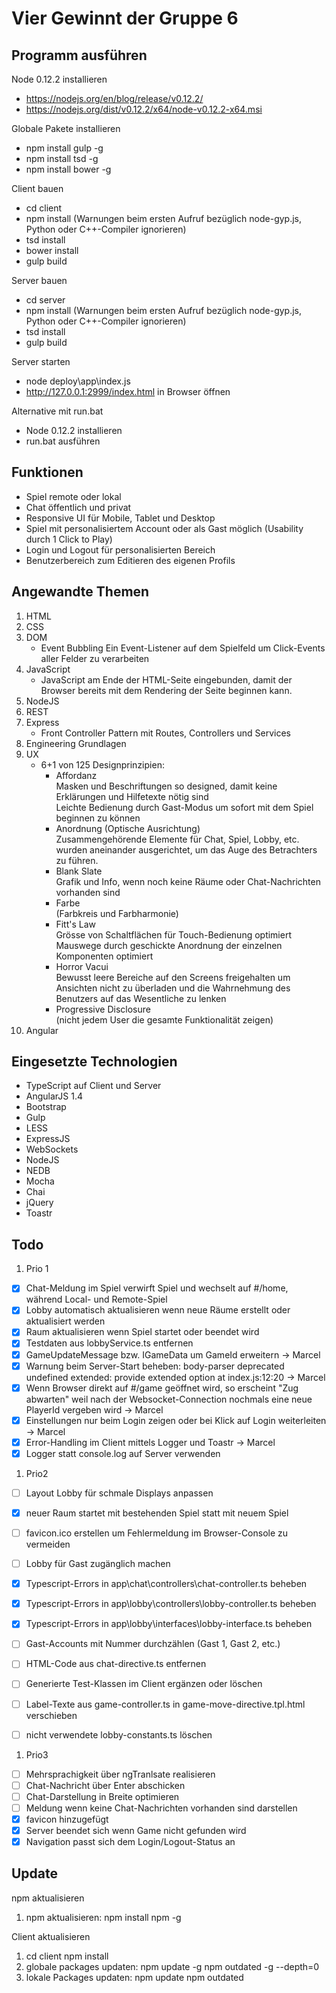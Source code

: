 # Vier Gewinnt der Gruppe 6

## Programm ausführen

Node 0.12.2 installieren

- https://nodejs.org/en/blog/release/v0.12.2/
- https://nodejs.org/dist/v0.12.2/x64/node-v0.12.2-x64.msi

Globale Pakete installieren

- npm install gulp -g
- npm install tsd -g
- npm install bower -g
  
Client bauen

- cd client
- npm install
  (Warnungen beim ersten Aufruf bezüglich node-gyp.js, Python oder C++-Compiler ignorieren)
- tsd install
- bower install
- gulp build
  
Server bauen

- cd server
- npm install
  (Warnungen beim ersten Aufruf bezüglich node-gyp.js, Python oder C++-Compiler ignorieren)
- tsd install
- gulp build
  
Server starten

- node deploy\app\index.js
- http://127.0.0.1:2999/index.html in Browser öffnen

Alternative mit run.bat

- Node 0.12.2 installieren
- run.bat ausführen


## Funktionen
- Spiel remote oder lokal
- Chat öffentlich und privat
- Responsive UI für Mobile, Tablet und Desktop
- Spiel mit personalisiertem Account oder als Gast möglich (Usability durch 1 Click to Play)
- Login und Logout für personalisierten Bereich
- Benutzerbereich zum Editieren des eigenen Profils

## Angewandte Themen
1. HTML
1. CSS
1. DOM
    - Event Bubbling
      Ein Event-Listener auf dem Spielfeld um Click-Events aller Felder zu verarbeiten
1. JavaScript
    - JavaScript am Ende der HTML-Seite eingebunden, damit der Browser bereits mit dem Rendering der Seite beginnen kann.
1. NodeJS
1. REST
1. Express
    - Front Controller Pattern mit Routes, Controllers und Services
1. Engineering Grundlagen
1. UX
    - 6+1 von 125 Designprinzipien:
        - Affordanz  
          Masken und Beschriftungen so designed, damit keine Erklärungen und Hilfetexte nötig sind  
          Leichte Bedienung durch Gast-Modus um sofort mit dem Spiel beginnen zu können
        - Anordnung (Optische Ausrichtung)  
          Zusammengehörende Elemente für Chat, Spiel, Lobby, etc. wurden aneinander ausgerichtet, um das Auge des Betrachters zu führen.
        - Blank Slate  
          Grafik und Info, wenn noch keine Räume oder Chat-Nachrichten vorhanden sind
        - Farbe  
          (Farbkreis und Farbharmonie)
        - Fitt's Law  
          Grösse von Schaltflächen für Touch-Bedienung optimiert
          Mauswege durch geschickte Anordnung der einzelnen Komponenten optimiert
        - Horror Vacui  
          Bewusst leere Bereiche auf den Screens freigehalten um Ansichten nicht zu überladen und die Wahrnehmung des Benutzers auf das Wesentliche zu lenken
        - Progressive Disclosure  
          (nicht jedem User die gesamte Funktionalität zeigen)
1. Angular


## Eingesetzte Technologien
- TypeScript auf Client und Server
- AngularJS 1.4
- Bootstrap
- Gulp
- LESS
- ExpressJS
- WebSockets
- NodeJS
- NEDB
- Mocha
- Chai
- jQuery
- Toastr

## Todo
1. Prio 1
- [x] Chat-Meldung im Spiel verwirft Spiel und wechselt auf #/home, während Local- und Remote-Spiel
- [x] Lobby automatisch aktualisieren wenn neue Räume erstellt oder aktualisiert werden
- [x] Raum aktualisieren wenn Spiel startet oder beendet wird
- [x] Testdaten aus lobbyService.ts entfernen
- [x] GameUpdateMessage bzw. IGameData um GameId erweitern -> Marcel
- [x] Warnung beim Server-Start beheben: body-parser deprecated undefined extended: provide extended option at index.js:12:20 -> Marcel
- [x] Wenn Browser direkt auf #/game geöffnet wird, so erscheint "Zug abwarten" weil nach der Websocket-Connection nochmals eine neue PlayerId vergeben wird -> Marcel
- [x] Einstellungen nur beim Login zeigen oder bei Klick auf Login weiterleiten -> Marcel
- [x] Error-Handling im Client mittels Logger und Toastr -> Marcel
- [x] Logger statt console.log auf Server verwenden

1. Prio2
- [ ] Layout Lobby für schmale Displays anpassen
- [x] neuer Raum startet mit bestehenden Spiel statt mit neuem Spiel
- [ ] favicon.ico erstellen um Fehlermeldung im Browser-Console zu vermeiden
- [ ] Lobby für Gast zugänglich machen
- [x] Typescript-Errors in app\chat\controllers\chat-controller.ts beheben
- [x] Typescript-Errors in app\lobby\controllers\lobby-controller.ts beheben
- [x] Typescript-Errors in app\lobby\interfaces\lobby-interface.ts beheben
- [ ] Gast-Accounts mit Nummer durchzählen (Gast 1, Gast 2, etc.)

- [ ] HTML-Code aus chat-directive.ts entfernen
- [ ] Generierte Test-Klassen im Client ergänzen oder löschen
- [ ] Label-Texte aus game-controller.ts in game-move-directive.tpl.html verschieben
- [ ] nicht verwendete lobby-constants.ts löschen

1. Prio3
- [ ] Mehrsprachigkeit über ngTranlsate realisieren
- [ ] Chat-Nachricht über Enter abschicken
- [ ] Chat-Darstellung in Breite optimieren
- [ ] Meldung wenn keine Chat-Nachrichten vorhanden sind darstellen
- [x] favicon hinzugefügt
- [x] Server beendet sich wenn Game nicht gefunden wird
- [x] Navigation passt sich dem Login/Logout-Status an

## Update

npm aktualisieren
1. npm aktualisieren: npm install npm -g

Client aktualisieren
1. cd client
npm install
1. globale packages updaten:
   npm update -g
   npm outdated -g --depth=0
1. lokale Packages updaten:
   npm update
   npm outdated
   

